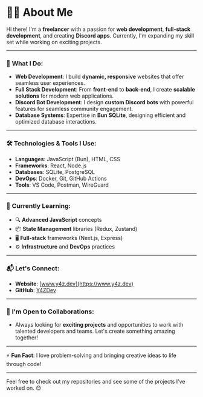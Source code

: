 # 👨‍💻 About Me

Hi there! I'm a **freelancer** with a passion for **web development**, **full-stack development**, and creating **Discord apps**. Currently, I'm expanding my skill set while working on exciting projects.

---

### 💼 **What I Do:**

- **Web Development**: I build **dynamic, responsive** websites that offer seamless user experiences.
- **Full Stack Development**: From **front-end** to **back-end**, I create **scalable solutions** for modern web applications.
- **Discord Bot Development**: I design **custom Discord bots** with powerful features for seamless community engagement.
- **Database Systems**: Expertise in **Bun SQLite**, designing efficient and optimized database interactions.

---

### 🛠️ **Technologies & Tools I Use:**

- **Languages**: JavaScript (Bun), HTML, CSS
- **Frameworks**: React, Node.js
- **Databases**: SQLite, PostgreSQL
- **DevOps**: Docker, Git, GitHub Actions
- **Tools**: VS Code, Postman, WireGuard

---

### 🌱 **Currently Learning:**

- 🔍 **Advanced JavaScript** concepts
- 📦 **State Management** libraries (Redux, Zustand)
- 🖥️ **Full-stack** frameworks (Next.js, Express)
- ⚙️ **Infrastructure** and **DevOps** practices

---

### 📬 **Let's Connect:**

- **Website**: [www.y4z.dev](https://www.y4z.dev)
- **GitHub**: [Y4ZDev](https://github.com/y4zdev/)

---

### 🤝 **I'm Open to Collaborations**:

- Always looking for **exciting projects** and opportunities to work with talented developers and teams. Let's create something amazing together!

---

⚡ **Fun Fact**: I love problem-solving and bringing creative ideas to life through code! 

---

Feel free to check out my repositories and see some of the projects I’ve worked on. 😊
